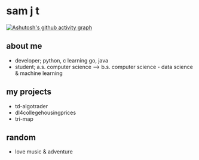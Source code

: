 # sam j t

[![Ashutosh's github activity graph](https://activity-graph.herokuapp.com/graph?username=samjtro&theme=rogue)](https://github.com/ashutosh00710/github-readme-activity-graph)

## about me

- developer; python, c learning go, java
- student; a.s. computer science --> b.s. computer science - data science & machine learning

## my projects

- td-algotrader
- dl4collegehousingprices
- tri-map

## random

- love music & adventure
